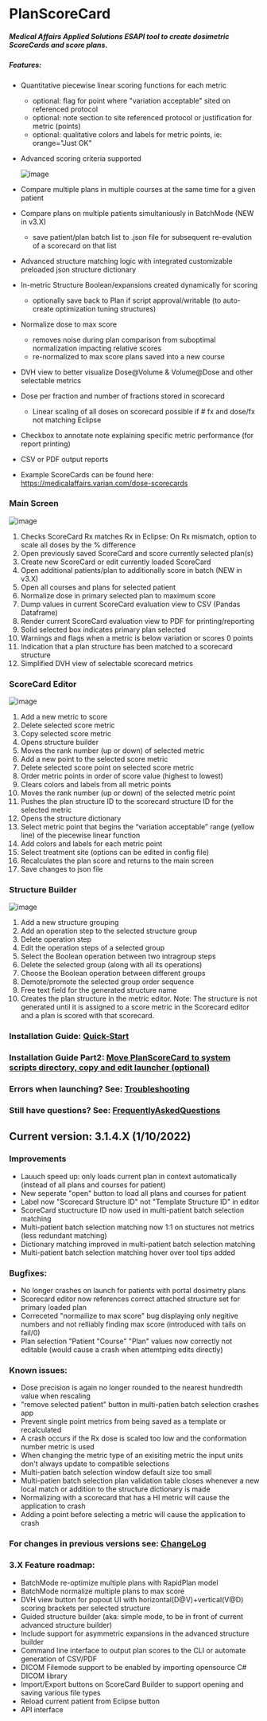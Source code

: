 # PlanScoreCard

##### Medical Affairs Applied Solutions ESAPI tool to create dosimetric ScoreCards and score plans.
##### Features:
* Quantitative piecewise linear scoring functions for each metric
  * optional: flag for point where "variation acceptable" sited on referenced protocol
  * optional: note section to site referenced protocol or justification for metric (points)
  * optional: qualitative colors and labels for metric points, ie: orange="Just OK"
* Advanced scoring criteria supported

  ![image](https://user-images.githubusercontent.com/78000769/208264370-51b853f4-59dd-498a-8dd7-17b093d0e6f2.png)
  
* Compare multiple plans in multiple courses at the same time for a given patient
* Compare plans on multiple patients simultaniously in BatchMode (NEW in v3.X)
  * save patient/plan batch list to .json file for subsequent re-evalution of a scorecard on that list
* Advanced structure matching logic with integrated customizable preloaded json structure dictionary
* In-metric Structure Boolean/expansions created dynamically for scoring 
  * optionally save back to Plan if script approval/writable (to auto-create optimization tuning structures)
* Normalize dose to max score
  * removes noise during plan comparison from suboptimal normalization impacting relative scores
  * re-normalized to max score plans saved into a new course
* DVH view to better visualize Dose@Volume & Volume@Dose and other selectable metrics
* Dose per fraction and number of fractions stored in scorecard
  * Linear scaling of all doses on scorecard possible if # fx and dose/fx not matching Eclipse
* Checkbox to annotate note explaining specific metric performance (for report printing)
* CSV or PDF output reports
* Example ScoreCards can be found here: https://medicalaffairs.varian.com/dose-scorecards

### Main Screen
![image](https://user-images.githubusercontent.com/78000769/229181378-7cbc1207-08f6-4163-b270-1d1c0f9f0ebc.png)
1.	Checks ScoreCard Rx matches Rx in Eclipse: On Rx mismatch, option to scale all doses by the % difference
2.	Open previously saved ScoreCard and score currently selected plan(s)
3.	Create new ScoreCard or edit currently loaded ScoreCard
4.	Open additional patients/plan to additionally score in batch (NEW in v3.X)
5.	Open all courses and plans for selected patient
6.	Normalize dose in primary selected plan to maximum score
7.	Dump values in current ScoreCard evaluation view to CSV (Pandas Dataframe)
8.	Render current ScoreCard evaluation view to PDF for printing/reporting
9.	Solid selected box indicates primary plan selected
10.	Warnings and flags when a metric is below variation or scores 0 points
11.	Indication that a plan structure has been matched to a scorecard structure
12. Simplified DVH view of selectable scorecard metrics

### ScoreCard Editor
![image](https://user-images.githubusercontent.com/78000769/210690412-a6f01bfd-5975-4008-ac33-5bf57c9dcecb.png)
1.	Add a new metric to score
2.	Delete selected score metric
3.	Copy selected score metric
4.	Opens structure builder
5.	Moves the rank number (up or down) of selected metric
6.	Add a new point to the selected score metric
7.	Delete selected score point on selected score metric
8.	Order metric points in order of score value (highest to lowest)
9.	Clears colors and labels from all metric points
10.	 Moves the rank number (up or down) of the selected metric point
11.	Pushes the plan structure ID to the scorecard structure ID for the selected metric
12.	Opens the structure dictionary
13.	Select metric point that begins the “variation acceptable” range (yellow line) of the piecewise linear function
14.	Add colors and labels for each metric point
15.	Select treatment site (options can be edited in config file)
16.	Recalculates the plan score and returns to the main screen
17.	Save changes to json file

### Structure Builder
![image](https://user-images.githubusercontent.com/78000769/210690982-01ea862b-328b-4a80-a538-42d39de1d89e.png)
1.	Add a new structure grouping
2.	Add an operation step to the selected structure group
3.	Delete operation step
4.	Edit the operation steps of a selected group
5.	Select the Boolean operation between two intragroup steps
6.	Delete the selected group (along with all its operations)
7.	Choose the Boolean operation between different groups
8.	Demote/promote the selected group order sequence
9.	Free text field for the generated structure name
10.	Creates the plan structure in the metric editor. Note: The structure is not generated until it is assigned to a score metric in the Scorecard editor and a plan is scored with that scorecard.

### Installation Guide: [Quick-Start](../master/BasicInstallQuickStart.md)

### Installation Guide Part2: [Move PlanScoreCard to system scripts directory, copy and edit launcher (optional)](../master/InstallGuidePart2IntoSystemScriptsDirectory.md)

### Errors when launching? See: [Troubleshooting](../master/Troubleshooting.md)

### Still have questions? See: [FrequentlyAskedQuestions](../master/FAQ.md)

## Current version: 3.1.4.X (1/10/2022)

### Improvements

* Lauuch speed up: only loads current plan in context automatically (instead of all plans and courses for patient)
* New seperate "open" button to load all plans and courses for patient
* Label now "Scorecard Structure ID" not "Template Structure ID" in editor
* ScoreCard stuctructure ID now used in multi-patient batch selection matching
* Multi-patient batch selection matching now 1:1 on stuctures not metrics (less redundant matching)
* Dictionary matching improved in multi-patient batch selection matching
* Multi-patient batch selection matching hover over tool tips added

### Bugfixes: 

* No longer crashes on launch for patients with portal dosimetry plans
* Scorecard editor now references correct attached structure set for primary loaded plan 
* Correceted "normailize to max score" bug displaying only negitive numbers and not relliably finding max score (introduced with tails on fail/0)
* Plan selection "Patient "Course" "Plan" values now correctly not editable (would cause a crash when attemtping edits directly)

### Known issues: 

* Dose precision is again no longer rounded to the nearest hundredth value when rescaling
* "remove selected patient" button in multi-patien batch selection crashes app
* Prevent single point metrics from being saved as a template or recalculated
* A crash occurs if the Rx dose is scaled too low and the conformation number metric is used
* When changing the metric type of an exisiting metric the input units don't always update to compatible selections
* Multi-patien batch selection window default size too small
* Multi-patien batch selection plan validation table closes whenever a new local match or addition to the structure dictionary is made
* Normalizing with a scorecard that has a HI metric will cause the application to crash 
* Adding a point before selecting a metric will cause the application to crash

### For changes in previous versions see: [ChangeLog](../master/ChangeLog.md)

### 3.X Feature roadmap: 
* BatchMode re-optimize multiple plans with RapidPlan model
*	BatchMode normalize multiple plans to max score
* DVH view button for popout UI with horizontal(D@V)+vertical(V@D) scoring brackets per selected structure
*	Guided structure builder (aka: simple mode, to be in front of current advanced structure builder)
*	Include support for asymmetric expansions in the advanced structure builder
*	Command line interface to output plan scores to the CLI or automate generation of CSV/PDF
* DICOM Filemode support to be enabled by importing opensource C# DICOM library
*	Import/Export buttons on ScoreCard Builder to support opening and saving various file types
*	Reload current patient from Eclipse button
* API interface

